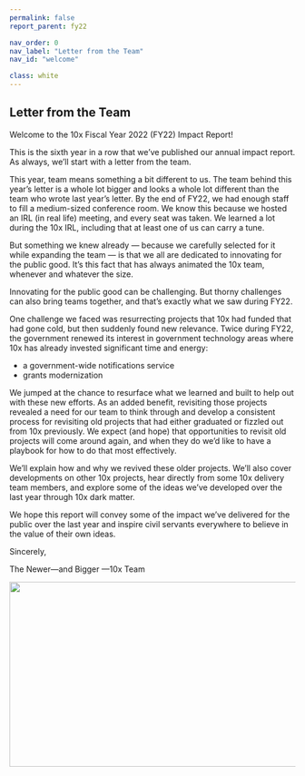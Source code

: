 ```yaml
---
permalink: false
report_parent: fy22

nav_order: 0
nav_label: "Letter from the Team"
nav_id: "welcome"

class: white
---
```

## Letter from the Team

<p class="text-bold">Welcome to the 10x Fiscal Year 2022 (FY22) Impact Report!</p>

This is the sixth year in a row that we’ve published our annual impact report. As always, we’ll start with a letter from the team.

This year, team means something a bit different to us. The team behind this year’s letter is a whole lot bigger and looks a whole lot different than the team who wrote last year’s letter. By the end of FY22, we had enough staff to fill a medium-sized conference room. We know this because we hosted an IRL (in real life) meeting, and every seat was taken. We learned a lot during the 10x IRL, including that at least one of us can carry a tune.

But something we knew already — because we carefully selected for it while expanding the team — is that we all are dedicated to innovating for the public good. It’s this fact that has always animated the 10x team, whenever and whatever the size.

Innovating for the public good can be challenging. But thorny challenges can also bring teams together, and that’s exactly what we saw during FY22.

One challenge we faced was resurrecting projects that 10x had funded that had gone cold, but then suddenly found new relevance. Twice during FY22, the government renewed its interest in government technology areas where 10x has already invested significant time and energy:

- a government-wide notifications service
- grants modernization

We jumped at the chance to resurface what we learned and built to help out with these new efforts. As an added benefit, revisiting those projects revealed a need for our team to think through and develop a consistent process for revisiting old projects that had either graduated or fizzled out from 10x previously. We expect (and hope) that opportunities to revisit old projects will come around again, and when they do we’d like to have a playbook for how to do that most effectively.

We’ll explain how and why we revived these older projects. We’ll also cover developments on other 10x projects, hear directly from some 10x delivery team members, and explore some of the ideas we’ve developed over the last year through 10x dark matter.

We hope this report will convey some of the impact we’ve delivered for the public over the last year and inspire civil servants everywhere to believe in the value of their own ideas.

Sincerely,

The Newer—and Bigger —10x Team

<img alt="" src="{{ '/assets/images/impact-reports/the-10x-team-22.webp' | url }}" width="800" height="326">
